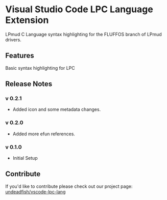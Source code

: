 # Visual Studio Code LPC Language Extension

LPmud C Language syntax highlighting for the FLUFFOS branch of LPmud drivers.

## Features

Basic syntax highlighting for LPC

## Release Notes
### v 0.2.1
* Added icon and some metadata changes.

### v 0.2.0
* Added more efun references.

### v 0.1.0
* Initial Setup

## Contribute

If you'd like to contribute please check out our project page: [undeadfish/vscode-lpc-lang](http://github.com/undeadfish/vscode-lpc-lang)